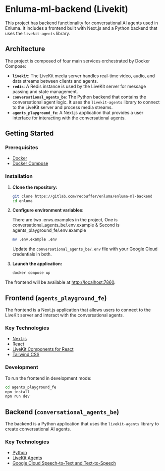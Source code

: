 # Enluma-ml-backend (Livekit)
This project has backend functionality for conversational AI agents used in Enluma. It includes a frontend built with Next.js and a Python backend that uses the `livekit-agents` library.

## Architecture

The project is composed of four main services orchestrated by Docker Compose:

-   **`livekit`**: The LiveKit media server handles real-time video, audio, and data streams between clients and agents.
-   **`redis`**: A Redis instance is used by the LiveKit server for message passing and state management.
-   **`conversational_agents_be`**: The Python backend that contains the conversational agent logic. It uses the `livekit-agents` library to connect to the LiveKit server and process media streams.
-   **`agents_playground_fe`**: A Next.js application that provides a user interface for interacting with the conversational agents.

## Getting Started

### Prerequisites

-   [Docker](https://docs.docker.com/get-docker/)
-   [Docker Compose](https://docs.docker.com/compose/install/)

### Installation

1.  **Clone the repository:**

    ```bash
    git clone https://gitlab.com/redbuffer/enluma/enluma-ml-backend
    cd enluma
    ```

2.  **Configure environment variables:**

    There are two .envs.examples in the project, One is conversational_agents_be/.env.example & Second is agents_playground_fe/.env.example
    ```bash
    mv .env.example .env
    ```

    Update the `conversational_agents_be/.env` file with your Google Cloud credentials in both.


3.  **Launch the application:**

    ```bash
    docker compose up
    ```

The frontend will be available at [http://localhost:7860](http://localhost:7860).

## Frontend (`agents_playground_fe`)

The frontend is a Next.js application that allows users to connect to the LiveKit server and interact with the conversational agents.

### Key Technologies

-   [Next.js](https://nextjs.org/)
-   [React](https://reactjs.org/)
-   [LiveKit Components for React](https://docs.livekit.io/components/react)
-   [Tailwind CSS](https://tailwindcss.com/)

### Development

To run the frontend in development mode:

```bash
cd agents_playground_fe
npm install
npm run dev
```

## Backend (`conversational_agents_be`)

The backend is a Python application that uses the `livekit-agents` library to create conversational AI agents.

### Key Technologies

-   [Python](https://www.python.org/)
-   [LiveKit Agents](https://docs.livekit.io/agents/)
-   [Google Cloud Speech-to-Text and Text-to-Speech](https://cloud.google.com/speech-to-text)
